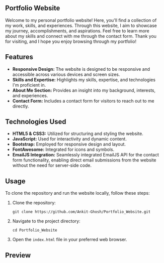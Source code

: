 ## Portfolio Website

Welcome to my personal portfolio website! Here, you'll find a collection of my work, skills, and experiences.
Through this website, I aim to showcase my journey, accomplishments, and aspirations. Feel free to learn more about my skills and connect with me through the contact form.
Thank you for visiting, and I hope you enjoy browsing through my portfolio!

## Features

- **Responsive Design:** The website is designed to be responsive and accessible across various devices and screen sizes.
- **Skills and Expertise:** Highlights my skills, expertise, and technologies I'm proficient in.
- **About Me Section:** Provides an insight into my background, interests, and experiences.
- **Contact Form:** Includes a contact form for visitors to reach out to me directly.

## Technologies Used

- **HTML5 & CSS3:** Utilized for structuring and styling the website.
- **JavaScript:** Used for interactivity and dynamic content.
- **Bootstrap:** Employed for responsive design and layout.
- **FontAwesome:** Integrated for icons and symbols.
- **EmailJS Integration:** Seamlessly integrated EmailJS API for the contact form functionality, enabling direct email submissions from the website without the need for server-side code.

## Usage

To clone the repository and run the website locally, follow these steps:

1. Clone the repository:

   ```
   git clone https://github.com/Ankit-Ghosh/Portfolio_Website.git
   ```

2. Navigate to the project directory:

   ```
   cd Portfolio_Website
   ```

3. Open the `index.html` file in your preferred web browser.

## Preview


